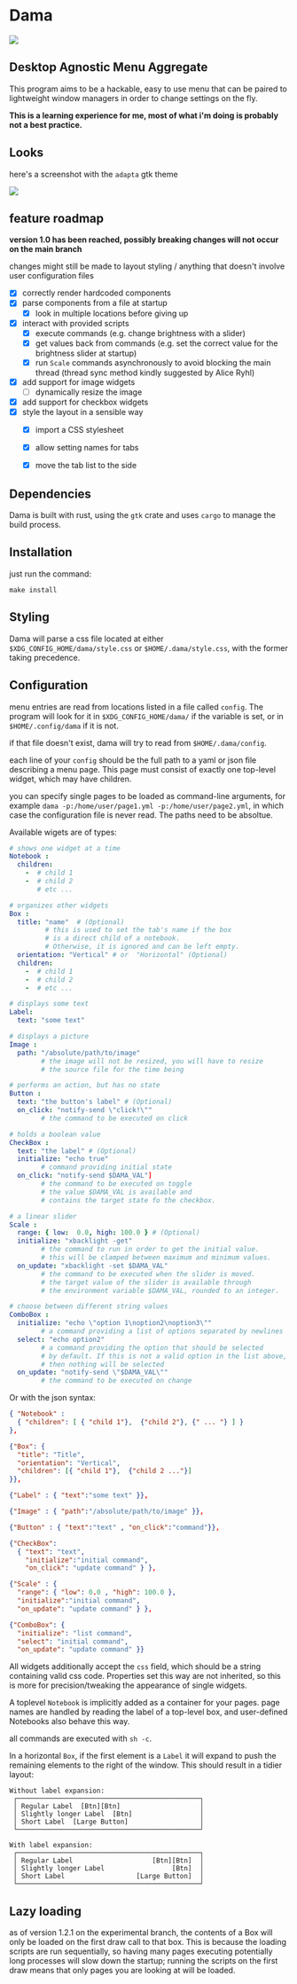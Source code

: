 # Dama
![](assets/icon2.png)

## Desktop Agnostic Menu Aggregate

This program aims to be a hackable, easy to use menu that can be paired to 
lightweight window managers in order to change settings on the fly.

**This is a learning experience for me, most of what i'm doing is probably not a best practice.**

## Looks

here's a screenshot with the `adapta` gtk theme

![](assets/screenshot.png)

## feature roadmap

**version 1.0 has been reached, possibly breaking changes will not occur on the main branch**

changes might still be made to layout styling / anything that doesn't involve user configuration files

- [x] correctly render hardcoded components
- [x] parse components from a file at startup
  - [x] look in multiple locations before giving up
- [X] interact with provided scripts
  - [x] execute commands (e.g. change brightness with a slider)
  - [X] get values back from commands (e.g. set the correct value for the brightness slider at startup)
  - [X] run `Scale` commands asynchronously to avoid blocking the main thread 
    (thread sync method kindly suggested by Alice Ryhl)
- [x] add support for image widgets
  - [ ] dynamically resize the image
- [x] add support for checkbox widgets
- [x] style the layout in a sensible way
  - [x] import a CSS stylesheet
  - [x] allow setting names for tabs
  - [x] move the tab list to the side


## Dependencies

Dama is built with rust, using the `gtk` crate and uses `cargo` to manage the build process.

## Installation


just run the command:
```
make install
```

## Styling

Dama will parse a css file located at either `$XDG_CONFIG_HOME/dama/style.css`
or `$HOME/.dama/style.css`, with the former taking precedence.

## Configuration

menu entries are read from locations listed in a file called `config`. The
program will look for it in `$XDG_CONFIG_HOME/dama/` if the variable is set, or
in `$HOME/.config/dama` if it is not.

if that file doesn't exist, dama will try to read from `$HOME/.dama/config`.

each line of your `config` should be the full path to a yaml or json file
describing a menu page. This page must consist of exactly one top-level widget,
which may have children.

you can specify single pages to be loaded as command-line arguments, for
example `dama -p:/home/user/page1.yml -p:/home/user/page2.yml`, in which case
the configuration file is never read. The paths need to be absoltue.


Available wigets are of types:

```yaml
# shows one widget at a time
Notebook :
  children:
    -  # child 1
    -  # child 2
       # etc ... 

# organizes other widgets
Box : 
  title: "name"  # (Optional)
         # this is used to set the tab's name if the box 
         # is a direct child of a notebook.
         # Otherwise, it is ignored and can be left empty.
  orientation: "Vertical" # or  "Horizontal" (Optional)
  children:
    -  # child 1
    -  # child 2
    -  # etc ... 

# displays some text
Label:
  text: "some text"

# displays a picture
Image : 
  path: "/absolute/path/to/image"
        # the image will not be resized, you will have to resize 
        # the source file for the time being

# performs an action, but has no state
Button : 
  text: "the button's label" # (Optional)
  on_click: "notify-send \"click!\""
        # the command to be executed on click 

# holds a boolean value
CheckBox : 
  text: "the label" # (Optional)
  initialize: "echo true"
        # command providing initial state
  on_click: "notify-send $DAMA_VAL"]
        # the command to be executed on toggle
        # the value $DAMA_VAL is available and
        # contains the target state fo the checkbox.

# a linear slider
Scale : 
  range: { low:  0.0, high: 100.0 } # (Optional)
  initialize: "xbacklight -get"
        # the command to run in order to get the initial value.
        # this will be clamped between maximum and minimum values.
  on_update: "xbacklight -set $DAMA_VAL"
        # the command to be executed when the slider is moved.
        # the target value of the slider is available through                              
        # the environment variable $DAMA_VAL, rounded to an integer.

# choose between different string values
ComboBox :
  initialize: "echo \"option 1\noption2\noption3\""
        # a command providing a list of options separated by newlines
  select: "echo option2"
        # a command providing the option that should be selected 
        # by default. If this is not a valid option in the list above, 
        # then nothing will be selected
  on_update: "notify-send \"$DAMA_VAL\""
        # the command to be executed on change
```

Or with the json syntax:

```json
{ "Notebook" : 
  { "children": [ { "child 1"},  {"child 2"}, {" ... "} ] }
},

{"Box": { 
  "title": "Title",
  "orientation": "Vertical",
  "children": [{ "child 1"},  {"child 2 ..."}] 
}},

{"Label" : { "text":"some text" }},

{"Image" : { "path":"/absolute/path/to/image" }},

{"Button" : { "text":"text" , "on_click":"command"}}, 

{"CheckBox": 
  { "text": "text", 
    "initialize":"initial command", 
    "on_click": "update command" } },

{"Scale" : { 
  "range": { "low": 0.0 , "high": 100.0 }, 
  "initialize":"initial command", 
  "on_update": "update command" } },

{"ComboBox": {
  "initialize": "list command", 
  "select": "initial command", 
  "on_update": "update command" }}
```

All widgets additionally accept the `css` field, which should be a string containing valid css code.
Properties set this way are not inherited, so this is more for precision/tweaking the appearance of
single widgets.

A toplevel `Notebook` is implicitly added as a container for your pages. page names are handled
by reading the label of a top-level box, and user-defined Notebooks also behave this way.

all commands are executed with `sh -c`.

In a horizontal `Box`, if the first element is a `Label` it will expand to push
the remaining elements to the right of the window. This should result in a tidier layout:



```
Without label expansion:
 ┌──────────────────────────────────────────────┐
 │ Regular Label  [Btn][Btn]                    │ 
 │ Slightly longer Label  [Btn]                 │ 
 │ Short Label  [Large Button]                  │
 └──────────────────────────────────────────────┘

With label expansion:
 ┌──────────────────────────────────────────────┐
 │ Regular Label                    [Btn][Btn]  │
 │ Slightly longer Label                 [Btn]  │ 
 │ Short Label                  [Large Button]  │
 └──────────────────────────────────────────────┘
```

## Lazy loading

as of version 1.2.1 on the experimental branch, the contents of a Box will only be loaded on the first
draw call to that box. This is because the loading scripts are run sequentially, so having many pages
executing potentially long processes will slow down the startup; running the scripts on the first draw 
means that only pages you are looking at will be loaded.



